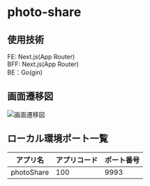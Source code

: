 # photo-share

## 使用技術

FE: Next.js(App Router)<br />
BFF: Next.js(App Router)<br />
BE：Go(gin)<br />

## 画面遷移図

![画面遷移図](<スクリーンショット 2024-03-31 7.27.51.png>)

## ローカル環境ポート一覧

| アプリ名   | アプリコード | ポート番号 |
| ---------- | ------------ | ---------- |
| photoShare | 100          | 9993       |
